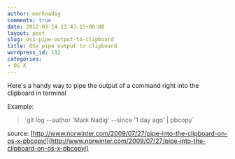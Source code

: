```yaml
---
author: marknadig
comments: true
date: 2012-03-14 13:43:15+00:00
layout: post
slug: osx-pipe-output-to-clipboard
title: OSx pipe output to clipboard
wordpress_id: 112
categories:
- OS X
---
```


Here's a handy way to pipe the output of a command right into the clipboard in terminal

Example:


<blockquote>`git log --author 'Mark Nadig' --since '1 day ago' | pbcopy`</blockquote>


source: [http://www.norwinter.com/2009/07/27/pipe-into-the-clipboard-on-os-x-pbcopy/](http://www.norwinter.com/2009/07/27/pipe-into-the-clipboard-on-os-x-pbcopy/)
